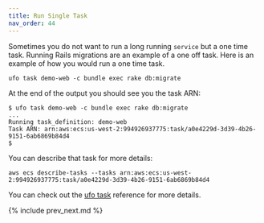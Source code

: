 ```yaml
---
title: Run Single Task
nav_order: 44
---
```


Sometimes you do not want to run a long running `service` but a one time task. Running Rails migrations are an example of a one off task.  Here is an example of how you would run a one time task.

    ufo task demo-web -c bundle exec rake db:migrate

At the end of the output you should see you the task ARN:


    $ ufo task demo-web -c bundle exec rake db:migrate
    ...
    Running task_definition: demo-web
    Task ARN: arn:aws:ecs:us-west-2:994926937775:task/a0e4229d-3d39-4b26-9151-6ab6869b84d4
    $

You can describe that task for more details:

    aws ecs describe-tasks --tasks arn:aws:ecs:us-west-2:994926937775:task/a0e4229d-3d39-4b26-9151-6ab6869b84d4

You can check out the [ufo task](http://ufoships.com/reference/ufo-task/) reference for more details.

{% include prev_next.md %}
